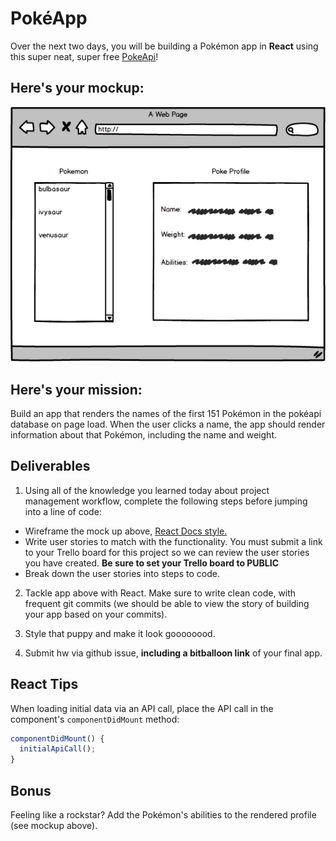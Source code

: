 # PokéApp

Over the next two days, you will be building a Pokémon app in **React** using this super neat, super free [PokeApi](https://pokeapi.co/)!

## Here's your mockup:

![poke](./pokemock.png)

## Here's your mission:

Build an app that renders the names of the first 151 Pokémon in the pokéapi database on page load.  When the user clicks a name, the app should render information about that Pokémon, including the name and weight.

## Deliverables

1. Using all of the knowledge you learned today about project management workflow, complete the following steps before jumping into a line of code:
  - Wireframe the mock up above, <a href="https://facebook.github.io/react/docs/thinking-in-react.html">React Docs style.</a>
  - Write user stories to match with the functionality. You must submit a link to your Trello board for this project so we can review the user stories you have created. **Be sure to set your Trello board to PUBLIC**
  - Break down the user stories into steps to code.

2. Tackle app above with React. Make sure to write clean code, with frequent git commits (we should be able to view the story of building your app based on your commits).

3. Style that puppy and make it look goooooood.

4. Submit hw via github issue, **including a bitballoon link** of your final app.

## React Tips

When loading initial data via an API call, place the API call in the component's `componentDidMount` method:

```javascript
componentDidMount() {
  initialApiCall();
}
```

## Bonus

Feeling like a rockstar? Add the Pokémon's abilities to the rendered profile (see mockup above).
